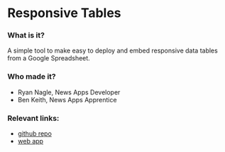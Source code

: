# Responsive Tables

### What is it?

A simple tool to make easy to deploy and embed responsive data tables from a Google Spreadsheet.

### Who made it?

-  Ryan Nagle, News Apps Developer
-  Ben Keith, News Apps Apprentice


### Relevant links:

-  [github repo](https://github.com/INN/responsive-tables) 
-  [web app](http://inn.github.io/responsive-tables/)
